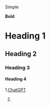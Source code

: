 Simple


__Bold__
# Heading 1
## Heading 2
### Heading 3
#### Heading 4

1.[ChatGPT](https://chatgpt.com/)


2.


